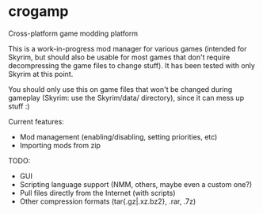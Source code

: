 # crogamp
Cross-platform game modding platform

This is a work-in-progress mod manager for various games (intended for Skyrim, but should also be usable 
for most games that don't require decompressing the game files to change stuff). It has been tested with
only Skyrim at this point.

You should only use this on game files that won't be changed during gameplay (Skyrim: use the Skyrim/data/
directory), since it can mess up stuff :)

Current features:
 - Mod management (enabling/disabling, setting priorities, etc)
 - Importing mods from zip

TODO:
 - GUI
 - Scripting language support (NMM, others, maybe even a custom one?)
 - Pull files directly from the Internet (with scripts)
 - Other compression formats (tar{.gz|.xz.bz2}, .rar, .7z)